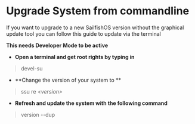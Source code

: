 # Upgrade System from commandline

If you want to upgrade to a new SailfishOS version without the graphical update tool you can follow this guide to update via the terminal

**This needs Developer Mode to be active**

* **Open a terminal and get root rights by typing in**

> devel-su

* **Change the version of your system to *<version>* **

> ssu re *<version\>*

* **Refresh and update the system with the following command**

> version --dup




